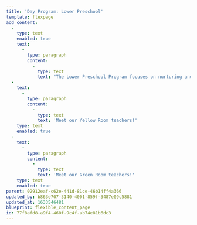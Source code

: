 ```yaml
---
title: 'Day Program: Lower Preschool'
template: flexpage
add_content:
  -
    type: text
    enabled: true
    text:
      -
        type: paragraph
        content:
          -
            type: text
            text: "The Lower Preschool Program focuses on nurturing and empowering the whole child. We use a blend of Reggio Emilia and Responsive Classroom curriculum to develop long studies based on the children’s interests as they explore the world around them through play and first-hand experiences. Each child's social, cognitive, motor, and self-help skills are challenged in a way that is developmentally appropriate and individualized. Children are encouraged to take healthy risks, foster a sense of\_ judgement, and explore independent decision-making. The Yellow and Green Rooms are where children foster a sense of self and confidence in their own capability and expertise."
  -
    text:
      -
        type: paragraph
        content:
          -
            type: text
            text: 'Meet our Yellow Room teachers!'
    type: text
    enabled: true
  -
    text:
      -
        type: paragraph
        content:
          -
            type: text
            text: 'Meet our Green Room teachers!'
    type: text
    enabled: true
parent: 02912eaf-c62e-441d-81ce-46b14ff4a366
updated_by: b863e707-3140-4001-859f-3487e09c5881
updated_at: 1633546481
blueprint: flexible_content_page
id: 77f8afd8-a9f4-460f-9c4f-ab74e81b6dc3
---
```

